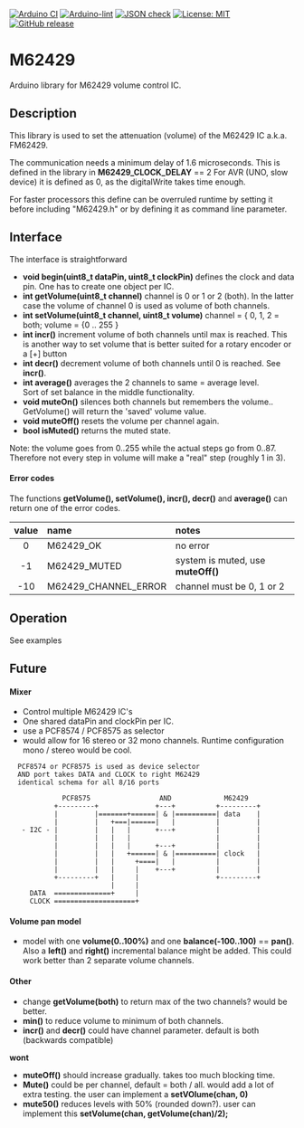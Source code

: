 
[![Arduino CI](https://github.com/RobTillaart/M62429/workflows/Arduino%20CI/badge.svg)](https://github.com/marketplace/actions/arduino_ci)
[![Arduino-lint](https://github.com/RobTillaart/M62429/actions/workflows/arduino-lint.yml/badge.svg)](https://github.com/RobTillaart/M62429/actions/workflows/arduino-lint.yml)
[![JSON check](https://github.com/RobTillaart/M62429/actions/workflows/jsoncheck.yml/badge.svg)](https://github.com/RobTillaart/M62429/actions/workflows/jsoncheck.yml)
[![License: MIT](https://img.shields.io/badge/license-MIT-green.svg)](https://github.com/RobTillaart/M62429/blob/master/LICENSE)
[![GitHub release](https://img.shields.io/github/release/RobTillaart/M62429.svg?maxAge=3600)](https://github.com/RobTillaart/M62429/releases)


# M62429

Arduino library for M62429 volume control IC.


## Description

This library is used to set the attenuation (volume) of the 
M62429 IC a.k.a. FM62429.

The communication needs a minimum delay of 1.6 microseconds. 
This is defined in the library in **M62429_CLOCK_DELAY** == 2
For AVR (UNO, slow device) it is defined as 0, as the digitalWrite
takes time enough. 

For faster processors this define can be overruled runtime by setting it 
before including "M62429.h" or by defining it as command line parameter.


## Interface

The interface is straightforward

- **void begin(uint8_t dataPin, uint8_t clockPin)** defines the clock and data pin.
One has to create one object per IC. 
- **int getVolume(uint8_t channel)** channel is 0 or 1 or 2 (both). 
In the latter case the volume of channel 0 is used as volume of both channels.
- **int setVolume(uint8_t channel, uint8_t volume)** 
channel = { 0, 1, 2 = both; volume = {0 .. 255 }
- **int incr()** increment volume of both channels until max is reached.
This is another way to set volume that is better suited for a rotary 
encoder or a \[+\] button
- **int decr()** decrement volume of both channels until 0 is reached. See **incr()**.
- **int average()** averages the 2 channels to same = average level.  
Sort of set balance in the middle functionality.
- **void muteOn()** silences both channels but remembers the volume..
GetVolume() will return the 'saved' volume value.
- **void muteOff()** resets the volume per channel again.
- **bool isMuted()** returns the muted state. 

Note: the volume goes from 0..255 while the actual steps go from 0..87.
Therefore not every step in volume will make a "real" step (roughly 1 in 3).


#### Error codes

The functions **getVolume(), setVolume(), incr(), decr()** and **average()**
can return one of the  error codes.


| value | name                 | notes     |
|:-----:|:---------------------|:----------|
|   0   | M62429_OK            | no error  |
|  -1   | M62429_MUTED         | system is muted, use **muteOff()** |
|  -10  | M62429_CHANNEL_ERROR | channel must be 0, 1 or 2          |


## Operation

See examples


## Future

#### Mixer

- Control multiple M62429 IC's 
- One shared dataPin and clockPin per IC. 
- use a PCF8574 / PCF8575 as selector 
- would allow for 16 stereo or 32 mono channels. 
Runtime configuration mono / stereo would be cool.

```
  PCF8574 or PCF8575 is used as device selector
  AND port takes DATA and CLOCK to right M62429
  identical schema for all 8/16 ports

             PCF8575                 AND             M62429
           +---------+              +---+          +---------+
           |         |=======+======| & |==========| data    |
           |         |   +===|======|   |          |         |
   - I2C - |         |   |   |      +---+          |         |
           |         |   |   |                     |         |
           |         |   |   |      +---+          |         |
           |         |   |   +======| & |==========| clock   |
           |         |   |     +====|   |          |         |
           |         |   |     |    +---+          |         |
           +---------+   |     |                   +---------+
                         |     |
     DATA  ==============+     |
     CLOCK ====================+
```


#### Volume pan model

- model with one **volume(0..100%)** and one **balance(-100..100)** == **pan()**.  
Also a **left()** and **right()** incremental balance might be added.
This could work better than 2 separate volume channels.


#### Other

- change **getVolume(both)** to return max of the two channels?
  would be better.
- **min()** to reduce volume to minimum of both channels.
- **incr()** and **decr()** could have channel parameter.
default is both (backwards compatible)


**wont**
- **muteOff()** should increase gradually.  takes too much blocking time.
- **Mute()** could be per channel, default = both / all.
would add a lot of extra testing. the user can implement a **setVOlume(chan, 0)**
- **mute50()** reduces levels with 50% (rounded down?).
  user can implement this **setVolume(chan, getVolume(chan)/2);**

